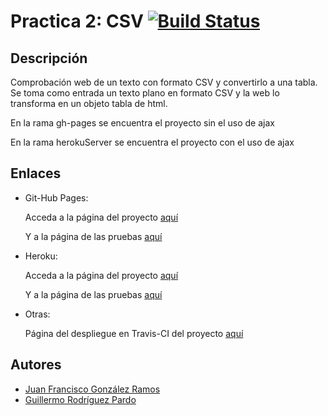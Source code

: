 Practica 2: CSV [![Build Status](https://travis-ci.org/PL2015/PL015-CSV.svg?branch=gh-pages)](https://travis-ci.org/PL2015/PL015-CSV)
===============

## Descripción

Comprobación web de un texto con formato CSV y convertirlo a una tabla.
Se toma como entrada un texto plano en formato CSV y la web lo transforma en un objeto tabla de html. 

En la rama gh-pages se encuentra el proyecto sin el uso de ajax

En la rama herokuServer se encuentra el proyecto con el uso de ajax

## Enlaces

* Git-Hub Pages:

    Acceda a la página del proyecto [aquí](https://pl2015.github.io/PL015-CSV/)

    Y a la página de las pruebas [aquí](https://pl2015.github.io/PL015-CSV/test.html)

* Heroku:

    Acceda a la página del proyecto [aquí](https://immense-depths-7290.herokuapp.com/)

    Y a la página de las pruebas [aquí](https://immense-depths-7290.herokuapp.com/test)

* Otras:

    Página del despliegue en Travis-CI del proyecto [aquí](https://travis-ci.org/PL2015/PL015-CSV)

## Autores

* [Juan Francisco González Ramos](http://juanfgr.es/)
* [Guillermo Rodríguez Pardo](http://wyllman.github.io/)




